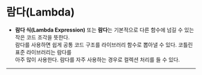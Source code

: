 # 람다(Lambda)

- **람다 식(Lambda Expression)** 또는 **람다**는 기본적으로 다른 함수에 넘길 수 있는 작은 코드 조각을 뜻한다.  
  람다를 사용하면 쉽게 공통 코드 구조를 라이브러리 함수로 뽑아낼 수 있다. 코틀린 표준 라이브러리는 람다를  
  아주 많이 사용한다. 람다를 자주 사용하는 경우로 컬렉션 처리를 들 수 있다.

<hr/>
